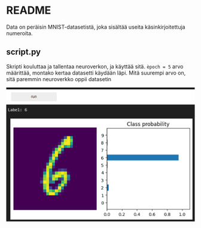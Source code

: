 # README

Data on peräisin MNIST-datasetistä, joka sisältää useita käsinkirjoitettuja numeroita.

## script.py
Skripti kouluttaa ja tallentaa neuroverkon, ja käyttää sitä.
`èpoch = 5` arvo määrittää, montako kertaa datasetti käydään läpi. Mitä suurempi arvo on, sitä paremmin neuroverkko oppii datasetin


![Alt text](screenshot.png)
